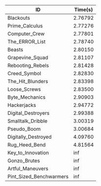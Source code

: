 |ID|Time(s)|
|-|-|
|Blackouts|2.76792|
|Prime_Calculus|2.77276|
|Computer_Crew|2.77801|
|The_ERROR_List|2.78740|
|Beasts|2.80150|
|Grapevine_Squad|2.81107|
|Rebooting_Rebels|2.81428|
|Creed_Symbol|2.82830|
|The_Hit_Blunders|2.83398|
|Loose_Screws|2.83500|
|Byte_Mechanics|2.90903|
|Hackerjacks|2.94772|
|Digital_Destroyers|2.99388|
|Smalltalk_Dribble|3.00319|
|Pseudo_Boom|3.00684|
|Digitally_Destroyed|4.09760|
|Rug_Heed_Bend|4.81564|
|Key_to_Innovation|inf|
|Gonzo_Brutes|inf|
|Artful_Maneuvers|inf|
|Pint_Sized_Benchwarmers|inf|
